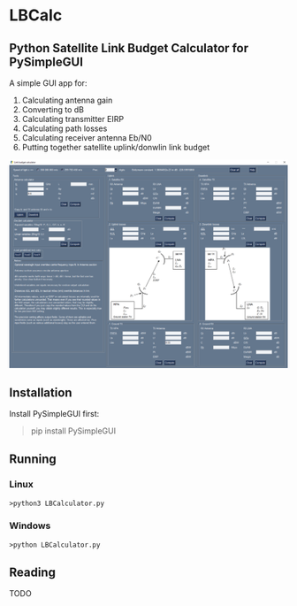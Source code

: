 # LBCalc
## Python Satellite Link Budget Calculator for PySimpleGUI

A simple GUI app for:
1. Calculating antenna gain
2. Converting to dB
3. Calculating transmitter EIRP
4. Calculating path losses
5. Calculating receiver antenna Eb/N0
6. Putting together satellite uplink/donwlin link budget

![LBC GUI](/LBCscreen.PNG)

## Installation

Install PySimpleGUI first:
>pip install PySimpleGUI

## Running

### Linux
```
>python3 LBCalculator.py
```

### Windows
```
>python LBCalculator.py
```

## Reading

TODO
